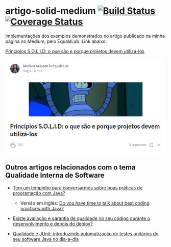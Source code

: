 # artigo-solid-medium [![Build Status](https://travis-ci.org/mariazevedo88/artigo-solid-medium.svg?branch=master)](https://travis-ci.org/mariazevedo88/artigo-solid-medium) [![Coverage Status](https://coveralls.io/repos/github/mariazevedo88/artigo-solid-medium/badge.svg?branch=master)](https://coveralls.io/github/mariazevedo88/artigo-solid-medium?branch=master)

Implementações dos exemplos demonstrados no artigo publicado na minha página no Medium, pelo EqualsLab. Link abaixo:

[Princípios S.O.L.I.D: o que são e porque projetos devem utilizá-los](https://bit.ly/2o97vY1)


![Imagem do artigo no Medium](images/folder.png)

## Outros artigos relacionados com o tema Qualidade Interna de Software

* [Tem um tempinho para conversarmos sobre boas práticas de programação com Java?](https://bit.ly/2zsSWn8)
     * Versão em inglês: [Do you have time to talk about best coding practices with Java?](https://bit.ly/2Rzp0xo)

* [Existe avaliação e garantia de qualidade no seu código durante o desenvolvimento e depois do deploy?](https://bit.ly/2BLwPgi)
* [Qualidade e JUnit: introduzindo automatização de testes unitários do seu software Java no dia-a-dia](https://bit.ly/2Oosil4)

